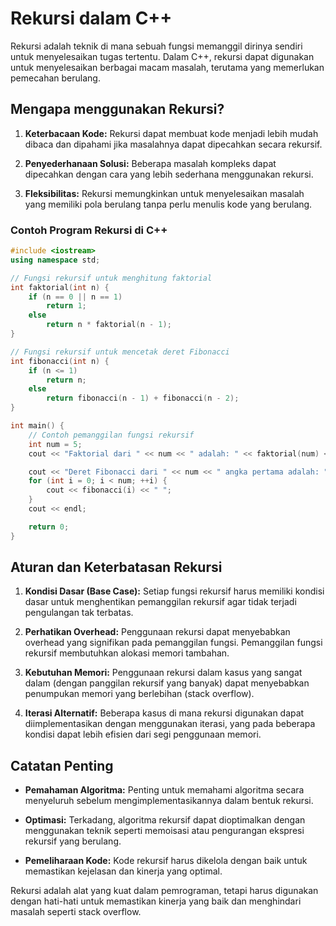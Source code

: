 # **Rekursi dalam C++**

Rekursi adalah teknik di mana sebuah fungsi memanggil dirinya sendiri untuk menyelesaikan tugas tertentu. Dalam C++, rekursi dapat digunakan untuk menyelesaikan berbagai macam masalah, terutama yang memerlukan pemecahan berulang.

## Mengapa menggunakan Rekursi?

1. **Keterbacaan Kode:** Rekursi dapat membuat kode menjadi lebih mudah dibaca dan dipahami jika masalahnya dapat dipecahkan secara rekursif.

2. **Penyederhanaan Solusi:** Beberapa masalah kompleks dapat dipecahkan dengan cara yang lebih sederhana menggunakan rekursi.

3. **Fleksibilitas:** Rekursi memungkinkan untuk menyelesaikan masalah yang memiliki pola berulang tanpa perlu menulis kode yang berulang.

### Contoh Program Rekursi di C++

```cpp
#include <iostream>
using namespace std;

// Fungsi rekursif untuk menghitung faktorial
int faktorial(int n) {
    if (n == 0 || n == 1)
        return 1;
    else
        return n * faktorial(n - 1);
}

// Fungsi rekursif untuk mencetak deret Fibonacci
int fibonacci(int n) {
    if (n <= 1)
        return n;
    else
        return fibonacci(n - 1) + fibonacci(n - 2);
}

int main() {
    // Contoh pemanggilan fungsi rekursif
    int num = 5;
    cout << "Faktorial dari " << num << " adalah: " << faktorial(num) << endl;

    cout << "Deret Fibonacci dari " << num << " angka pertama adalah: ";
    for (int i = 0; i < num; ++i) {
        cout << fibonacci(i) << " ";
    }
    cout << endl;

    return 0;
}
```

## Aturan dan Keterbatasan Rekursi

1. **Kondisi Dasar (Base Case):** Setiap fungsi rekursif harus memiliki kondisi dasar untuk menghentikan pemanggilan rekursif agar tidak terjadi pengulangan tak terbatas.

2. **Perhatikan Overhead:** Penggunaan rekursi dapat menyebabkan overhead yang signifikan pada pemanggilan fungsi. Pemanggilan fungsi rekursif membutuhkan alokasi memori tambahan.

3. **Kebutuhan Memori:** Penggunaan rekursi dalam kasus yang sangat dalam (dengan panggilan rekursif yang banyak) dapat menyebabkan penumpukan memori yang berlebihan (stack overflow).

4. **Iterasi Alternatif:** Beberapa kasus di mana rekursi digunakan dapat diimplementasikan dengan menggunakan iterasi, yang pada beberapa kondisi dapat lebih efisien dari segi penggunaan memori.

## Catatan Penting

- **Pemahaman Algoritma:** Penting untuk memahami algoritma secara menyeluruh sebelum mengimplementasikannya dalam bentuk rekursi.
  
- **Optimasi:** Terkadang, algoritma rekursif dapat dioptimalkan dengan menggunakan teknik seperti memoisasi atau pengurangan ekspresi rekursif yang berulang.

- **Pemeliharaan Kode:** Kode rekursif harus dikelola dengan baik untuk memastikan kejelasan dan kinerja yang optimal.

Rekursi adalah alat yang kuat dalam pemrograman, tetapi harus digunakan dengan hati-hati untuk memastikan kinerja yang baik dan menghindari masalah seperti stack overflow.
